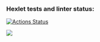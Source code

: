 ### Hexlet tests and linter status:
[![Actions Status](https://github.com/eventauto/python-project-49/workflows/hexlet-check/badge.svg)](https://github.com/eventauto/python-project-49/actions)

<a href="https://codeclimate.com/github/eventauto/python-project-49/maintainability"><img src="https://api.codeclimate.com/v1/badges/7d3af563c2e8bbcd746b/maintainability" /></a>

